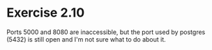 # Exercise 2.10

Ports 5000 and 8080 are inaccessible, but the port used by postgres (5432) is still open and I'm not sure what to do about it.
